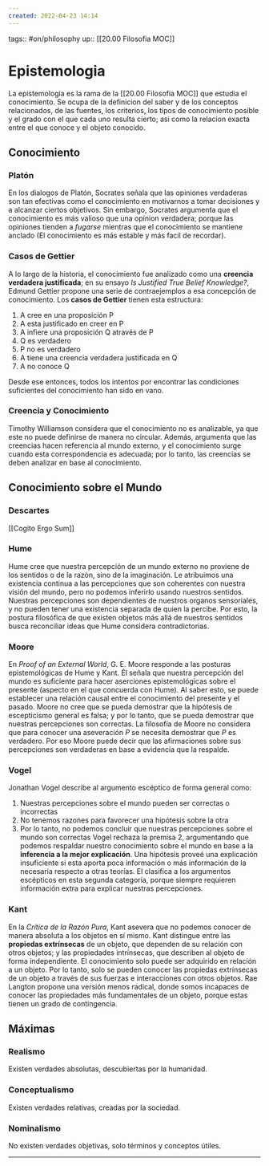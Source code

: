 ```yaml
---
created: 2022-04-23 14:14
---
```

tags:: #on/philosophy 
up:: [[20.00 Filosofia MOC]]
# Epistemologia
La epistemologia es la rama de la [[20.00 Filosofia MOC]] que estudia el conocimiento. Se ocupa de la definicion del saber y de los conceptos relacionados, de las fuentes, los criterios, los tipos de conocimiento posible y el grado con el que cada uno resulta cierto; asi como la relacion exacta entre el que conoce y el objeto conocido.

## Conocimiento
### Platón
En los dialogos de Platón, Socrates señala que las opiniones verdaderas son tan efectivas como el conocimiento en motivarnos a tomar decisiones y a alcanzar ciertos objetivos. Sin embargo, Socrates argumenta que el conocimiento es más valioso que una opinion verdadera; porque las opiniones tienden a *fugarse* mientras que el conocimiento se mantiene anclado (El conocimiento es más estable y más facil de recordar).

### Casos de Gettier
A lo largo de la historia, el conocimiento fue analizado como una **creencia verdadera justificada**; en su ensayo *Is Justified True Belief Knowledge?*, Edmund Gettier propone una serie de contraejemplos a esa concepción de conocimiento. Los **casos de Gettier** tienen esta estructura:
1. A cree en una proposición P
2. A esta justificado en creer en P
3. A infiere una proposición Q através de P
4. Q es verdadero
5. P no es verdadero
6. A tiene una creencia verdadera justificada en Q
7. A no conoce Q

Desde ese entonces, todos los intentos por encontrar las condiciones suficientes del conocimiento han sido en vano.

### Creencia y Conocimiento
Timothy Williamson considera que el conocimiento no es analizable, ya que este no puede definirse de manera no circular. Además, argumenta que las creencias hacen referencia al mundo externo, y el conocimiento surge cuando esta correspondencia es adecuada; por lo tanto, las creencias se deben analizar en base al conocimiento.

## Conocimiento sobre el Mundo
### Descartes
[[Cogito Ergo Sum]]

### Hume
Hume cree que nuestra percepción de un mundo externo no proviene de los sentidos o de la razón, sino de la imaginación. Le atribuimos una existencia continua a las percepciones que son coherentes con nuestra visión del mundo, pero no podemos inferirlo usando nuestros sentidos. Nuestras percepciones son dependientes de nuestros organos sensoriales, y no pueden tener una existencia separada de quien la percibe. Por esto, la postura filosófica de que existen objetos más allá de nuestros sentidos busca reconciliar ideas que Hume considera contradictorias.

### Moore
En *Proof of an External World*, G. E. Moore responde a las posturas epistemológicas de Hume y Kant. Él señala que nuestra percepción del mundo es suficiente para hacer aserciones epistemológicas sobre el presente (aspecto en el que concuerda con Hume). Al saber esto, se puede establecer una relación causal entre el conocimiento del presente y el pasado. Moore no cree que se pueda demostrar que la hipótesis de escepticismo general es falsa; y por lo tanto, que se pueda demostrar que nuestras percepciones son correctas. La filosofía de Moore no considera que para conocer una aseveración *P* se necesita demostrar que *P* es verdadero. Por eso Moore puede decir que las afirmaciones sobre sus percepciones son verdaderas en base a evidencia que la respalde.

### Vogel
Jonathan Vogel describe al argumento escéptico de forma general como:
1. Nuestras percepciones sobre el mundo pueden ser correctas o incorrectas
2. No tenemos razones para favorecer una hipótesis sobre la otra
3. Por lo tanto, no podemos concluir que nuestras percepciones sobre el mundo son correctas
Vogel rechaza la premisa 2, argumentando que podemos respaldar nuestro conocimiento sobre el mundo en base a la **inferencia a la mejor explicación**. Una hipótesis proveé una explicación insuficiente si esta aporta poca información o más información de la necesaria respecto a otras teorías. El clasifica a los argumentos escépticos en esta segunda categoría, porque siempre requieren información extra para explicar nuestras percepciones.


### Kant
En la *Crítica de la Razón Pura*, Kant asevera que no podemos conocer de manera absoluta a los objetos en sí mismo. Kant distingue entre las **propiedas extrínsecas** de un objeto, que dependen de su relación con otros objetos; y las propiedades intrínsecas, que describen al objeto de forma independiente. El conocimiento solo puede ser adquirido en relación a un objeto. Por lo tanto, solo se pueden conocer las propiedas extrínsecas de un objeto a través de sus fuerzas e interacciones con otros objetos. Rae Langton propone una versión menos radical, donde somos incapaces de conocer las propiedades más fundamentales de un objeto, porque estas tienen un grado de contingencia.

## Máximas
### Realismo
Existen verdades absolutas, descubiertas por la humanidad.

### Conceptualismo
Existen verdades relativas, creadas por la sociedad.

### Nominalismo
No existen verdades objetivas, solo términos y conceptos útiles.
___
